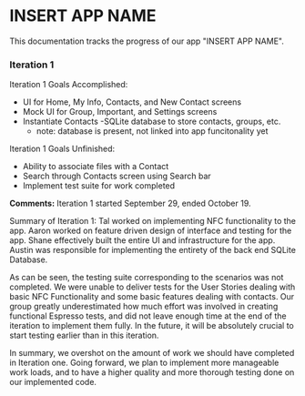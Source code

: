 # INSERT APP NAME

This documentation tracks the progress of our app "INSERT APP NAME".

### Iteration 1
Iteration 1 Goals Accomplished:
- UI for Home, My Info, Contacts, and New Contact screens
- Mock UI for Group, Important, and Settings screens
- Instantiate Contacts
-SQLite database to store contacts, groups, etc.
  - note: database is present, not linked into app funcitonality yet

Iteration 1 Goals Unfinished:
- Ability to associate files with a Contact
- Search through Contacts screen using Search bar
- Implement test suite for work completed

**Comments:**
Iteration 1 started September 29, ended October 19.

Summary of Iteration 1: 
Tal worked on implementing NFC functionality to the app. Aaron worked on feature driven design of interface and testing for the app. Shane effectively built the entire UI and infrastructure for the app. Austin was responsible for implementing the entirety of the back end SQLite Database.

As can be seen, the testing suite corresponding to the scenarios was not completed. We were unable to deliver tests for the User Stories dealing with basic NFC Functionality and some basic features dealing with contacts. Our group greatly underestimated how much effort was involved in creating functional Espresso tests, and did not leave enough time at the end of the iteration to implement them fully. In the future, it will be absolutely crucial to start testing earlier than in this iteration. 

In summary, we overshot on the amount of work we should have completed in Iteration one. Going forward, we plan to implement more manageable work loads, and to have a higher quality and more thorough testing done on our implemented code.
